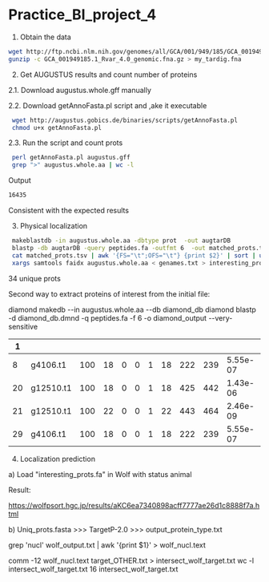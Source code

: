 # Practice_BI_project_4

1. Obtain the data

```bash
wget http://ftp.ncbi.nlm.nih.gov/genomes/all/GCA/001/949/185/GCA_001949185.1_Rvar_4.0/GCA_001949185.1_Rvar_4.0_genomic.fna.gz
gunzip -c GCA_001949185.1_Rvar_4.0_genomic.fna.gz > my_tardig.fna
```

2. Get AUGUSTUS results and count number of proteins

2.1. Download augustus.whole.gff manually

2.2. Download getAnnoFasta.pl script and ,ake it executable
```bash
 wget http://augustus.gobics.de/binaries/scripts/getAnnoFasta.pl
 chmod u+x getAnnoFasta.pl
```
2.3.
 Run the script and count prots

```bash
 perl getAnnoFasta.pl augustus.gff
 grep ">" augustus.whole.aa | wc -l
```

Output
```bash
16435
```

Consistent with the expected results

3. Physical localization 

```bash
 makeblastdb -in augustus.whole.aa -dbtype prot  -out augtarDB
 blastp -db augtarDB -query peptides.fa -outfmt 6  -out matched_prots.tsv
 cat matched_prots.tsv | awk '{FS="\t";OFS="\t"} {print $2}' | sort | uniq > genames.txt
 xargs samtools faidx augustus.whole.aa < genames.txt > interesting_prots.fa
```

34 unique prots


Second way to extract proteins of interest from the initial file:

diamond makedb --in augustus.whole.aa   --db diamond_db
diamond blastp -d diamond_db.dmnd -q peptides.fa   -f 6 -o diamond_output --very-sensitive

1  |           |     |    |   |   |   |    |     |     |          |      | 
---|-----------|-----|----|---|---|---|----|-----|-----|----------|------|
8  | g4106.t1  | 100 | 18 | 0 | 0 | 1 | 18 | 222 | 239 | 5.55e-07 | 40.8 |
20 | g12510.t1 | 100 | 18 | 0 | 0 | 1 | 18 | 425 | 442 | 1.43e-06 | 39.7 |
21 | g12510.t1 | 100 | 22 | 0 | 0 | 1 | 22 | 443 | 464 | 2.46e-09 | 47.8 |
29 | g4106.t1  | 100 | 18 | 0 | 0 | 1 | 18 | 222 | 239 | 5.55e-07 | 40.8 |



4. Localization prediction

a) Load "interesting_prots.fa" in Wolf with status animal

Result:

https://wolfpsort.hgc.jp/results/aKC6ea7340898acff7777ae26d1c8888f7a.html

b) Uniq_prots.fasta >>> TargetP-2.0 >>>  output_protein_type.txt

grep 'nucl'  wolf_output.txt | awk '{print $1}' > wolf_nucl.text

comm -12 wolf_nucl.text target_OTHER.txt > intersect_wolf_target.txt
wc -l intersect_wolf_target.txt
     16 intersect_wolf_target.txt

